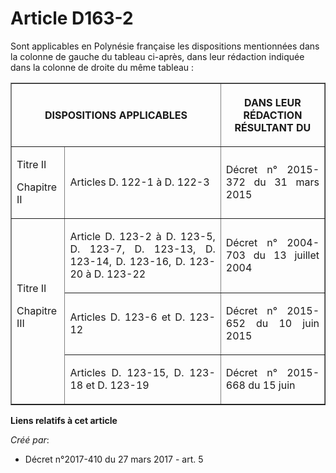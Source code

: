 # Article D163-2

Sont applicables en Polynésie française les dispositions mentionnées dans la colonne de gauche du tableau ci-après, dans leur
rédaction indiquée dans la colonne de droite du même tableau :

<table border="1">
  <tbody>
    <tr>
      <th colspan="2">

DISPOSITIONS APPLICABLES

</th>
      <th>

DANS LEUR RÉDACTION RÉSULTANT DU </th>
    </tr>
    <tr>
      <td align="justify">

Titre II

Chapitre II</td>
      <td align="justify">

Articles D. 122-1 à D. 122-3</td>
      <td align="justify">

Décret n° 2015-372 du 31 mars 2015</td>
    </tr>
    <tr>
      <td align="justify" rowspan="3">Titre II

Chapitre III</td>
      <td align="justify">

Article D. 123-2 à D. 123-5, D. 123-7, D. 123-13, D. 123-14, D. 123-16, D. 123-20 à D. 123-22</td>
      <td align="justify">

Décret n° 2004-703 du 13 juillet 2004</td>
    </tr>
    <tr>
      <td align="justify">

Articles D. 123-6 et D. 123-12</td>
      <td align="justify">

Décret n° 2015-652 du 10 juin 2015</td>
    </tr>
    <tr>
      <td align="justify">

Articles D. 123-15, D. 123-18 et D. 123-19</td>
      <td align="justify">

Décret n° 2015-668 du 15 juin</td>
    </tr>
  </tbody>
</table>

**Liens relatifs à cet article**

_Créé par_:

  - Décret n°2017-410 du 27 mars 2017 - art. 5
